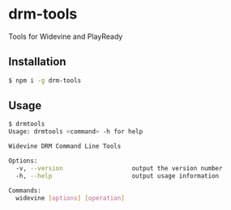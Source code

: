 # drm-tools
Tools for Widevine and PlayReady

## Installation

```bash
$ npm i -g drm-tools
```

## Usage

```bash
$ drmtools
Usage: drmtools <command> -h for help

Widevine DRM Command Line Tools

Options:
  -v, --version                   output the version number
  -h, --help                      output usage information

Commands:
  widevine [options] [operation]
```
